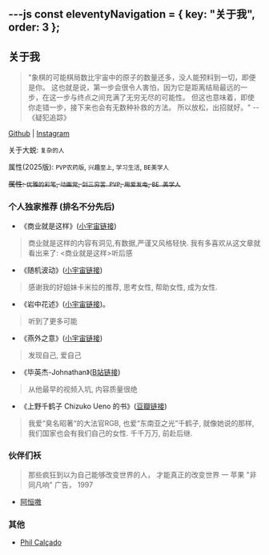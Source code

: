 ---js
const eleventyNavigation = {
	key: "关于我",
	order: 3
};
---
## 关于我

> "象棋的可能棋局数比宇宙中的原子的数量还多，没人能预料到一切，即便是你。
> 这也就是说，第一步会很令人害怕，因为它是距离结局最远的一步，在这一步与终点之间充满了无穷无尽的可能性。
> 但这也意味着，即使你走错一步，接下来也会有无数种补救的方法。
> 所以放松，出招就好。"
> --《疑犯追踪》

[Github](https://github.com/sddtc) | [Instagram](https://www.instagram.com/sddtc_ch)

关于大蜕:  `复杂的人`

属性(2025版): `PVP农药版`, `兴趣至上`, `学习生活`, `BE美学人`

~~属性:  `优雅的彩笔`, `动画党`, `剑三穷苦 PVP`, `用爱发电`, `BE 美学人`~~

### 个人独家推荐 (排名不分先后)
- 《商业就是这样》([小宇宙链接](https://www.xiaoyuzhoufm.com/podcast/6022a180ef5fdaddc30bb101))
> 商业就是这样的内容有洞见,有数据,严谨又风格轻快. 我有多喜欢从这文章就看出来了: <商业就是这样>听后感

- 《随机波动》([小宇宙链接](https://www.xiaoyuzhoufm.com/podcast/5e7cc741418a84a046b0c2bd))
> 感谢我的好姐妹卡米拉的推荐, 思考女性, 帮助女性, 成为女性.

- 《岩中花述》([小宇宙链接](https://www.xiaoyuzhoufm.com/podcast/625635587bfca4e73e990703))。
> 听到了更多可能

- 《燕外之意》([小宇宙链接](https://www.xiaoyuzhoufm.com/podcast/618c1f39b4bbc129609cf8b9))
> 发现自己, 爱自己

- 《毕英杰-Johnathan》([B站链接](https://space.bilibili.com/3546799388232614))
> 从他最早的视频入坑, 内容质量很绝

- 《上野千鹤子 Chizuko Ueno 的书》([豆瓣链接](https://www.douban.com/personage/30075510/))
> 我爱“臭名昭著“的大法官RGB, 也爱“东南亚之光”千鹤子, 就像她说的那样, 我们国家也会有我们自己的女性. 千千万万, 前赴后继.

### 伙伴们袄
> 那些疯狂到以为自己能够改变世界的人，
> 才能真正的改变世界
> 一 苹果 "非同凡响" 广告， 1997

* [阿恒嗷](https://zhangjiaheng.cn)

### 其他
* [Phil Calçado](https://philcalcado.com/)
